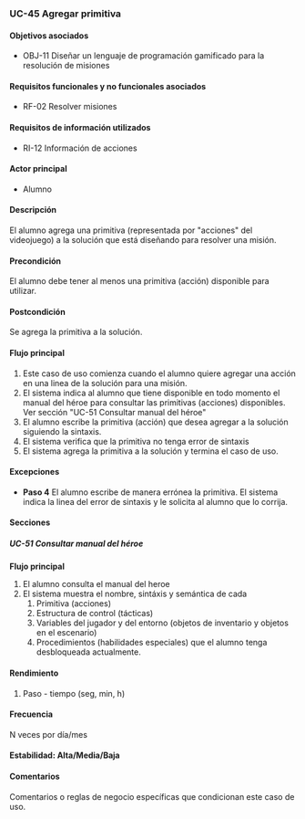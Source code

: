 ### UC-45 Agregar primitiva

#### Objetivos asociados

- OBJ-11 Diseñar un lenguaje de programación gamificado para la resolución de misiones

#### Requisitos funcionales y no funcionales asociados

- RF-02 Resolver misiones

#### Requisitos de información utilizados

- RI-12 Información de acciones

#### Actor principal

- Alumno

#### Descripción

El alumno agrega una primitiva (representada por "acciones" del videojuego) a la solución que está diseñando para resolver una misión.

#### Precondición

El alumno debe tener al menos una primitiva (acción) disponible para utilizar.

#### Postcondición

Se agrega la primitiva a la solución.

#### Flujo principal

1. Este caso de uso comienza cuando el alumno quiere agregar una acción en una linea de la solución para una misión.
2. El sistema indica al alumno que tiene disponible en todo momento el manual del héroe para consultar las primitivas (acciones) disponibles. Ver sección "UC-51 Consultar manual del héroe"
3. El alumno escribe la primitiva (acción) que desea agregar a la solución siguiendo la sintaxis.
4. El sistema verifica que la primitiva no tenga error de sintaxis
5. El sistema agrega la primitiva a la solución y termina el caso de uso.

#### Excepciones

- **Paso 4** El alumno escribe de manera errónea la primitiva. El sistema indica la linea del error de sintaxis y le solicita al alumno que lo corrija.

#### Secciones

##### UC-51 Consultar manual del héroe
**Flujo principal**
1. El alumno consulta el manual del heroe
2. El sistema muestra el nombre, sintáxis y semántica de cada
   1. Primitiva (acciones)
   2. Estructura de control (tácticas)
   3. Variables del jugador y del entorno (objetos de inventario y objetos en el escenario)
   4. Procedimientos (habilidades especiales) que el alumno tenga desbloqueada actualmente.

#### Rendimiento

1. Paso - tiempo (seg, min, h)

#### Frecuencia

N veces por día/mes

#### Estabilidad: Alta/Media/Baja

#### Comentarios
Comentarios o reglas de negocio específicas que condicionan este caso de uso.
